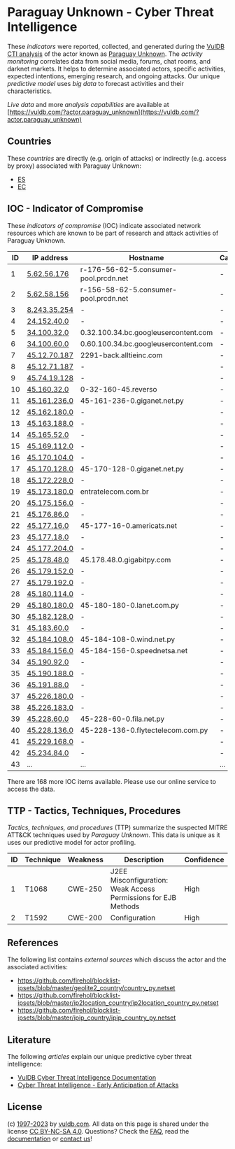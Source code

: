 # Paraguay Unknown - Cyber Threat Intelligence

These _indicators_ were reported, collected, and generated during the [VulDB CTI analysis](https://vuldb.com/?kb.cti) of the actor known as [Paraguay Unknown](https://vuldb.com/?actor.paraguay_unknown). The _activity monitoring_ correlates data from social media, forums, chat rooms, and darknet markets. It helps to determine associated actors, specific activities, expected intentions, emerging research, and ongoing attacks. Our unique _predictive model_ uses _big data_ to forecast activities and their characteristics.

_Live data_ and more _analysis capabilities_ are available at [https://vuldb.com/?actor.paraguay_unknown](https://vuldb.com/?actor.paraguay_unknown)

## Countries

These _countries_ are directly (e.g. origin of attacks) or indirectly (e.g. access by proxy) associated with Paraguay Unknown:

* [ES](https://vuldb.com/?country.es)
* [EC](https://vuldb.com/?country.ec)

## IOC - Indicator of Compromise

These _indicators of compromise_ (IOC) indicate associated network resources which are known to be part of research and attack activities of Paraguay Unknown.

ID | IP address | Hostname | Campaign | Confidence
-- | ---------- | -------- | -------- | ----------
1 | [5.62.56.176](https://vuldb.com/?ip.5.62.56.176) | r-176-56-62-5.consumer-pool.prcdn.net | - | High
2 | [5.62.58.156](https://vuldb.com/?ip.5.62.58.156) | r-156-58-62-5.consumer-pool.prcdn.net | - | High
3 | [8.243.35.254](https://vuldb.com/?ip.8.243.35.254) | - | - | High
4 | [24.152.40.0](https://vuldb.com/?ip.24.152.40.0) | - | - | High
5 | [34.100.32.0](https://vuldb.com/?ip.34.100.32.0) | 0.32.100.34.bc.googleusercontent.com | - | Medium
6 | [34.100.60.0](https://vuldb.com/?ip.34.100.60.0) | 0.60.100.34.bc.googleusercontent.com | - | Medium
7 | [45.12.70.187](https://vuldb.com/?ip.45.12.70.187) | 2291-back.alltieinc.com | - | High
8 | [45.12.71.187](https://vuldb.com/?ip.45.12.71.187) | - | - | High
9 | [45.74.19.128](https://vuldb.com/?ip.45.74.19.128) | - | - | High
10 | [45.160.32.0](https://vuldb.com/?ip.45.160.32.0) | 0-32-160-45.reverso | - | High
11 | [45.161.236.0](https://vuldb.com/?ip.45.161.236.0) | 45-161-236-0.giganet.net.py | - | High
12 | [45.162.180.0](https://vuldb.com/?ip.45.162.180.0) | - | - | High
13 | [45.163.188.0](https://vuldb.com/?ip.45.163.188.0) | - | - | High
14 | [45.165.52.0](https://vuldb.com/?ip.45.165.52.0) | - | - | High
15 | [45.169.112.0](https://vuldb.com/?ip.45.169.112.0) | - | - | High
16 | [45.170.104.0](https://vuldb.com/?ip.45.170.104.0) | - | - | High
17 | [45.170.128.0](https://vuldb.com/?ip.45.170.128.0) | 45-170-128-0.giganet.net.py | - | High
18 | [45.172.228.0](https://vuldb.com/?ip.45.172.228.0) | - | - | High
19 | [45.173.180.0](https://vuldb.com/?ip.45.173.180.0) | entratelecom.com.br | - | High
20 | [45.175.156.0](https://vuldb.com/?ip.45.175.156.0) | - | - | High
21 | [45.176.86.0](https://vuldb.com/?ip.45.176.86.0) | - | - | High
22 | [45.177.16.0](https://vuldb.com/?ip.45.177.16.0) | 45-177-16-0.americats.net | - | High
23 | [45.177.18.0](https://vuldb.com/?ip.45.177.18.0) | - | - | High
24 | [45.177.204.0](https://vuldb.com/?ip.45.177.204.0) | - | - | High
25 | [45.178.48.0](https://vuldb.com/?ip.45.178.48.0) | 45.178.48.0.gigabitpy.com | - | High
26 | [45.179.152.0](https://vuldb.com/?ip.45.179.152.0) | - | - | High
27 | [45.179.192.0](https://vuldb.com/?ip.45.179.192.0) | - | - | High
28 | [45.180.114.0](https://vuldb.com/?ip.45.180.114.0) | - | - | High
29 | [45.180.180.0](https://vuldb.com/?ip.45.180.180.0) | 45-180-180-0.lanet.com.py | - | High
30 | [45.182.128.0](https://vuldb.com/?ip.45.182.128.0) | - | - | High
31 | [45.183.60.0](https://vuldb.com/?ip.45.183.60.0) | - | - | High
32 | [45.184.108.0](https://vuldb.com/?ip.45.184.108.0) | 45-184-108-0.wind.net.py | - | High
33 | [45.184.156.0](https://vuldb.com/?ip.45.184.156.0) | 45-184-156-0.speednetsa.net | - | High
34 | [45.190.92.0](https://vuldb.com/?ip.45.190.92.0) | - | - | High
35 | [45.190.188.0](https://vuldb.com/?ip.45.190.188.0) | - | - | High
36 | [45.191.88.0](https://vuldb.com/?ip.45.191.88.0) | - | - | High
37 | [45.226.180.0](https://vuldb.com/?ip.45.226.180.0) | - | - | High
38 | [45.226.183.0](https://vuldb.com/?ip.45.226.183.0) | - | - | High
39 | [45.228.60.0](https://vuldb.com/?ip.45.228.60.0) | 45-228-60-0.fila.net.py | - | High
40 | [45.228.136.0](https://vuldb.com/?ip.45.228.136.0) | 45-228-136-0.flytectelecom.com.py | - | High
41 | [45.229.168.0](https://vuldb.com/?ip.45.229.168.0) | - | - | High
42 | [45.234.84.0](https://vuldb.com/?ip.45.234.84.0) | - | - | High
43 | ... | ... | ... | ...

There are 168 more IOC items available. Please use our online service to access the data.

## TTP - Tactics, Techniques, Procedures

_Tactics, techniques, and procedures_ (TTP) summarize the suspected MITRE ATT&CK techniques used by _Paraguay Unknown_. This data is unique as it uses our predictive model for actor profiling.

ID | Technique | Weakness | Description | Confidence
-- | --------- | -------- | ----------- | ----------
1 | T1068 | CWE-250 | J2EE Misconfiguration: Weak Access Permissions for EJB Methods | High
2 | T1592 | CWE-200 | Configuration | High

## References

The following list contains _external sources_ which discuss the actor and the associated activities:

* https://github.com/firehol/blocklist-ipsets/blob/master/geolite2_country/country_py.netset
* https://github.com/firehol/blocklist-ipsets/blob/master/ip2location_country/ip2location_country_py.netset
* https://github.com/firehol/blocklist-ipsets/blob/master/ipip_country/ipip_country_py.netset

## Literature

The following _articles_ explain our unique predictive cyber threat intelligence:

* [VulDB Cyber Threat Intelligence Documentation](https://vuldb.com/?kb.cti)
* [Cyber Threat Intelligence - Early Anticipation of Attacks](https://www.scip.ch/en/?labs.20201022)

## License

(c) [1997-2023](https://vuldb.com/?kb.changelog) by [vuldb.com](https://vuldb.com/?kb.about). All data on this page is shared under the license [CC BY-NC-SA 4.0](https://creativecommons.org/licenses/by-nc-sa/4.0/). Questions? Check the [FAQ](https://vuldb.com/?kb.faq), read the [documentation](https://vuldb.com/?kb) or [contact us](https://vuldb.com/?contact)!
